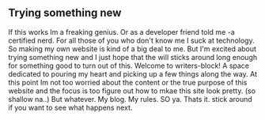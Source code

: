 Trying something new
---------------
If this works Im a freaking genius. Or as a developer friend told me -a certified nerd. For all those of you who don't know me I suck at technology. So making my own website is kind of a big deal to me. But I'm excited about trying something new and I just hope that the will sticks around long enough for something good  to turn out of this. Welcome to writers-block! A space dedicated to pouring my heart and picking up a few things along the way. At this point Im not too worried about the content or the true purpose of this website and the focus is too figure out how to mkae this site look pretty. (so shallow na..) But whatever. My blog. My rules. SO ya. Thats it. stick around if you want to see what happens next.
